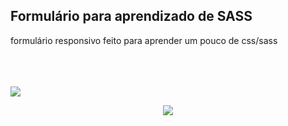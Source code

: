 ## Formulário para aprendizado de SASS

formulário responsivo feito para aprender um pouco de css/sass 

<br><br><br>
<img src='https://i.ibb.co/jwzfsCN/form-sass-training.png'>
<div align='center'>
  <img align='center' src='https://i.ibb.co/R2SQB7p/Captura-de-tela-de-2020-08-15-20-19-08.png'>
</div>

